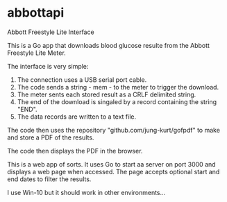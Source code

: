 # abbottapi
 Abbott Freestyle Lite Interface
 
 This is a Go app that downloads blood glucose resulte from the
 Abbott Freestyle Lite Meter.
 
 The interface is very simple:
 
 1. The connection uses a USB serial port cable.
 2. The code sends a string - mem - to the meter to trigger the download.
 3. The meter sents each stored result as a CRLF delimited string.
 4. The end of the download is singaled by a record containing the string "END".
 5. The data records are written to a text file.

The code then uses the repository "github.com/jung-kurt/gofpdf" to make and
store a PDF of the results.

The code then displays the PDF in the browser.

This is a web app of sorts. It uses Go to start aa server on port 3000
and displays a web page when accessed. The page accepts optional start
and end dates to filter the results.

I use Win-10 but it should work in other environments...
